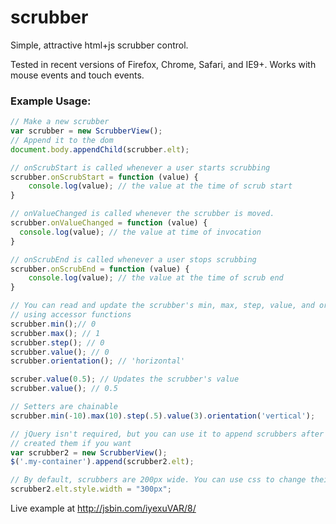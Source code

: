 scrubber
========

Simple, attractive html+js scrubber control.

Tested in recent versions of Firefox, Chrome, Safari, and IE9+. Works with mouse events and touch events.

### Example Usage:
```javascript
// Make a new scrubber
var scrubber = new ScrubberView();
// Append it to the dom
document.body.appendChild(scrubber.elt);

// onScrubStart is called whenever a user starts scrubbing
scrubber.onScrubStart = function (value) {
    console.log(value); // the value at the time of scrub start
}

// onValueChanged is called whenever the scrubber is moved.
scrubber.onValueChanged = function (value) {
  console.log(value); // the value at time of invocation
}

// onScrubEnd is called whenever a user stops scrubbing
scrubber.onScrubEnd = function (value) {
    console.log(value); // the value at the time of scrub end
}

// You can read and update the scrubber's min, max, step, value, and orientation
// using accessor functions
scrubber.min();// 0
scrubber.max(); // 1
scrubber.step(); // 0
scrubber.value(); // 0
scrubber.orientation(); // 'horizontal'

scruber.value(0.5); // Updates the scrubber's value
scrubber.value(); // 0.5

// Setters are chainable
scrubber.min(-10).max(10).step(.5).value(3).orientation('vertical');

// jQuery isn't required, but you can use it to append scrubbers after you've
// created them if you want
var scrubber2 = new ScrubberView();
$('.my-container').append(scrubber2.elt);

// By default, scrubbers are 200px wide. You can use css to change their size
scrubber2.elt.style.width = "300px";
```

Live example at http://jsbin.com/iyexuVAR/8/

